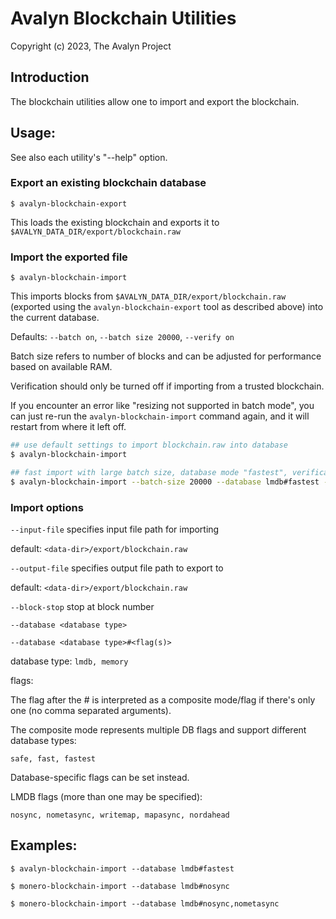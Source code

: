 # Avalyn Blockchain Utilities

Copyright (c) 2023, The Avalyn Project

## Introduction

The blockchain utilities allow one to import and export the blockchain.

## Usage:

See also each utility's "--help" option.

### Export an existing blockchain database

`$ avalyn-blockchain-export`

This loads the existing blockchain and exports it to `$AVALYN_DATA_DIR/export/blockchain.raw`

### Import the exported file

`$ avalyn-blockchain-import`

This imports blocks from `$AVALYN_DATA_DIR/export/blockchain.raw` (exported using the
`avalyn-blockchain-export` tool as described above) into the current database.

Defaults: `--batch on`, `--batch size 20000`, `--verify on`

Batch size refers to number of blocks and can be adjusted for performance based on available RAM.

Verification should only be turned off if importing from a trusted blockchain.

If you encounter an error like "resizing not supported in batch mode", you can just re-run
the `avalyn-blockchain-import` command again, and it will restart from where it left off.

```bash
## use default settings to import blockchain.raw into database
$ avalyn-blockchain-import

## fast import with large batch size, database mode "fastest", verification off
$ avalyn-blockchain-import --batch-size 20000 --database lmdb#fastest --verify off

```

### Import options

`--input-file`
specifies input file path for importing

default: `<data-dir>/export/blockchain.raw`

`--output-file`
specifies output file path to export to

default: `<data-dir>/export/blockchain.raw`

`--block-stop`
stop at block number

`--database <database type>`

`--database <database type>#<flag(s)>`

database type: `lmdb, memory`

flags:

The flag after the # is interpreted as a composite mode/flag if there's only
one (no comma separated arguments).

The composite mode represents multiple DB flags and support different database types:

`safe, fast, fastest`

Database-specific flags can be set instead.

LMDB flags (more than one may be specified):

`nosync, nometasync, writemap, mapasync, nordahead`

## Examples:

```
$ avalyn-blockchain-import --database lmdb#fastest

$ monero-blockchain-import --database lmdb#nosync

$ monero-blockchain-import --database lmdb#nosync,nometasync
```
